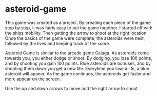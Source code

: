 # asteroid-game

This game was created as a project.
By creating each piece of the game step by step, it was fairly easy to put the game together. I started off with the ships mobility. Then getting the arrow to shoot at the right location. Once the basics of the game were complete, the asteroids were next, followed by the lives and keeping track of the score.

Asteroid Game is similar to the arcade game Galaga. As asteroids come towards you, you either dodge or shoot.
By dodging, you lose 100 points, and by shooting you gain 100 points. Blue asteroids are bonuses, and by shooting
them down you get a new life. Everytime you lose a life, a blue asteroid will appear. As the game continues, the asteroids get faster and more appear on the screen.

Use the up and down arrows to move and the right arrow to shoot. 
